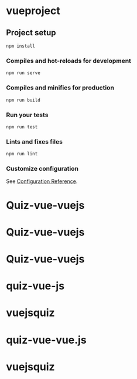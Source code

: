 # vueproject

## Project setup
```
npm install
```

### Compiles and hot-reloads for development
```
npm run serve
```

### Compiles and minifies for production
```
npm run build
```

### Run your tests
```
npm run test
```

### Lints and fixes files
```
npm run lint
```

### Customize configuration
See [Configuration Reference](https://cli.vuejs.org/config/).
# Quiz-vue-vuejs
# Quiz-vue-vuejs
# Quiz-vue-vuejs
# quiz-vue-js
# vuejsquiz
# quiz-vue-vue.js
# vuejsquiz

